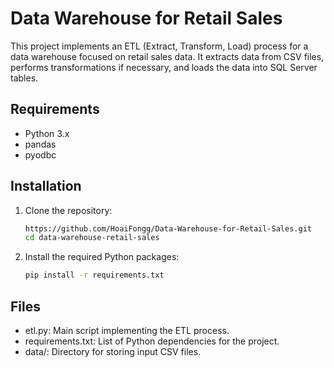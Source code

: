 # Data Warehouse for Retail Sales

This project implements an ETL (Extract, Transform, Load) process for a data warehouse focused on retail sales data. It extracts data from CSV files, performs transformations if necessary, and loads the data into SQL Server tables.

## Requirements

- Python 3.x
- pandas
- pyodbc

## Installation

1. Clone the repository:
   ```bash
   https://github.com/HoaiFongg/Data-Warehouse-for-Retail-Sales.git
   cd data-warehouse-retail-sales
2. Install the required Python packages:
   ```bash
   pip install -r requirements.txt

## Files
- etl.py: Main script implementing the ETL process.
- requirements.txt: List of Python dependencies for the project.
- data/: Directory for storing input CSV files.
